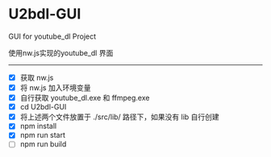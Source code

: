 # U2bdl-GUI
GUI for youtube_dl Project

使用nw.js实现的youtube_dl 界面

------

- [x] 获取 nw.js
- [x] 将 nw.js 加入环境变量
- [x] 自行获取 youtube_dl.exe 和 ffmpeg.exe
- [x] cd U2bdl-GUI
- [x] 将上述两个文件放置于 ./src/lib/ 路径下，如果没有 lib 自行创建
- [x] npm install
- [x] npm run start
- [ ] npm run build